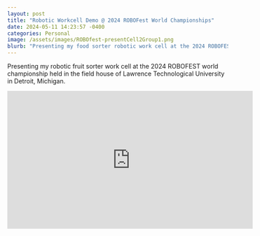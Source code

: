 ```yaml
---
layout: post
title: "Robotic Workcell Demo @ 2024 ROBOFest World Championships"
date: 2024-05-11 14:23:57 -0400
categories: Personal
image: /assets/images/ROBOfest-presentCell2Group1.png
blurb: "Presenting my food sorter robotic work cell at the 2024 ROBOFEST world championship..."
---
```


Presenting my robotic fruit sorter work cell at the 2024 ROBOFEST world championship held in the field house of Lawrence Technological University in Detroit, Michigan.

<iframe width="560" height="315" src="https://www.youtube.com/embed/i3koG6CQ9GY?si=341FhHh3wZ1wvEBP" title="YouTube video player" frameborder="0" allow="accelerometer; autoplay; clipboard-write; encrypted-media; gyroscope; picture-in-picture; web-share" referrerpolicy="strict-origin-when-cross-origin" allowfullscreen></iframe>
